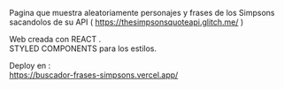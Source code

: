 
Pagina que muestra aleatoriamente personajes y frases de los Simpsons sacandolos
de su API ( https://thesimpsonsquoteapi.glitch.me/ )

Web creada con REACT . <br/>
STYLED COMPONENTS para los estilos.

Deploy en : <br/>
https://buscador-frases-simpsons.vercel.app/

